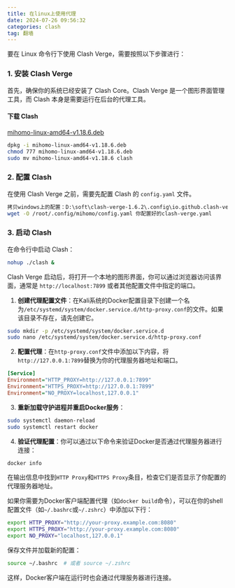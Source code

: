 ```yaml
---
title: 在linux上使用代理
date: 2024-07-26 09:56:32
categories: clash
tag: 翻墙
---
```

要在 Linux 命令行下使用 Clash Verge，需要按照以下步骤进行：

### 1. 安装 Clash Verge

首先，确保你的系统已经安装了 Clash Core。Clash Verge 是一个图形界面管理工具，而 Clash 本身是需要运行在后台的代理工具。

#### 下载 Clash

[mihomo-linux-amd64-v1.18.6.deb](在linux上使用代理/mihomo-linux-amd64-v1.18.6.deb)
```bash
dpkg -i mihomo-linux-amd64-v1.18.6.deb     
chmod 777 mihomo-linux-amd64-v1.18.6.deb 
sudo mv mihomo-linux-amd64-v1.18.6 clash
```

### 2. 配置 Clash
在使用 Clash Verge 之前，需要先配置 Clash 的 `config.yaml` 文件。

```bash
拷贝windows上的配置：D:\soft\clash-verge-1.6.2\.config\io.github.clash-verge-rev.clash-verge-rev/clash-verge.yaml
wget -O /root/.config/mihomo/config.yaml 你配置好的clash-verge.yaml
```
### 3. 启动 Clash
在命令行中启动 Clash：
```bash
nohup ./clash &
```
Clash Verge 启动后，将打开一个本地的图形界面，你可以通过浏览器访问该界面，通常是 `http://localhost:7899` 或者其他配置文件中指定的端口。



1. **创建代理配置文件**：在Kali系统的Docker配置目录下创建一个名为`/etc/systemd/system/docker.service.d/http-proxy.conf`的文件。如果该目录不存在，请先创建它。

```sh
sudo mkdir -p /etc/systemd/system/docker.service.d
sudo nano /etc/systemd/system/docker.service.d/http-proxy.conf
```

2. **配置代理**：在`http-proxy.conf`文件中添加以下内容，将`http://127.0.0.1:7899`替换为你的代理服务器地址和端口。

```ini
[Service]
Environment="HTTP_PROXY=http://127.0.0.1:7899"
Environment="HTTPS_PROXY=http://127.0.0.1:7899"
Environment="NO_PROXY=localhost,127.0.0.1"
```

3. **重新加载守护进程并重启Docker服务**：

```sh
sudo systemctl daemon-reload
sudo systemctl restart docker
```

4. **验证代理配置**：你可以通过以下命令来验证Docker是否通过代理服务器进行连接：

```sh
docker info
```

在输出信息中找到`HTTP Proxy`和`HTTPS Proxy`条目，检查它们是否显示了你配置的代理服务器地址。

如果你需要为Docker客户端配置代理（如`docker build`命令），可以在你的shell配置文件（如`~/.bashrc`或`~/.zshrc`）中添加以下行：

```sh
export HTTP_PROXY="http://your-proxy.example.com:8080"
export HTTPS_PROXY="http://your-proxy.example.com:8080"
export NO_PROXY="localhost,127.0.0.1"
```

保存文件并加载新的配置：

```sh
source ~/.bashrc  # 或者 source ~/.zshrc
```

这样，Docker客户端在运行时也会通过代理服务器进行连接。
